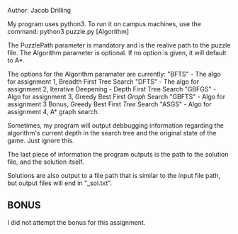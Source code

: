 Author: Jacob Drilling

My program uses python3.
To run it on campus machines, use the command:
    python3 puzzle.py <PuzzlePath> [Algorithm]

The PuzzlePath parameter is mandatory and is the realive path to the puzzle file.
The Algorithm parameter is optional. If no option is given, it will default to A\*.

The options for the Algorithm paramater are currently:
    "BFTS"    - The algo for assignment 1, Breadth First Tree Search
    "DFTS" - The algo for assignment 2, Iterative Deepening - Depth First Tree Search 
    "GBFGS" - Algo for assignment 3, Greedy Best First *Graph* Search
    "GBFTS" - Algo for assignment 3 Bonus, Greedy Best First *Tree* Search
    "ASGS"  - Algo for assignment 4, A* graph search.

Sometimes, my program will output debbugging information regarding the algorithm's 
current depth in the search tree and the original state of the game. Just ignore this.

The last piece of information the program outputs is the path to the 
solution file, and the solution itself.

Solutions are also output to a file path that is similar to the input file path, 
but output files will end in "_sol.txt".


## BONUS
I did not attempt the bonus for this assignment.
